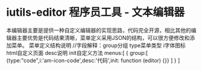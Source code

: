 # iutils-editor 程序员工具 - 文本编辑器
本编辑器主要是提供一种自定义编辑器的实现思路，代码完全开源，相比其他的编辑器主要优势是代码结果清晰，菜单定义采用JSON的结构，可以很方便修改和添加菜单。
菜单定义结构说明
//字段解释：group分组 type菜单类型 i字体图标 html自定义页面 desc说明 init自定义方法
menus:[
  {
    group:[
      {type:"code",i:'am-icon-code',desc:'代码',init: function (editor) {}}
    ]
  }
]
